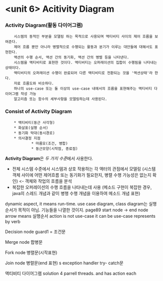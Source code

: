 <unit 6> Acitivity Diagram
========================
### Activity Diagram(활동 다이어그램) ###
        시스템의 동적인 부분을 모델링 하는 목적으로 사용되며 액티비티 사이의 제어 흐름을 보여준다.
        제어 흐름 뿐만 아니라 병렬적으로 수행되는 활동과 분기가 이루는 대안들에 대해서도 표현한다.
        액션의 수행 순서, 액션 간의 동기화, 액션 간의 병렬 등을 나타낸다.
        시스템을 액티비티로 표현한 것이다. 액티비티는 오퍼레이션의 집합이 수행됨을 나타내는 상태이다.
        액티비티의 오퍼레이션 수행이 완료되어 다른 액티비티로 전환되는 것을 '액션상태'라 한다.
        자료 흐름도와 비슷하다.
        하나의 use-case 또는 둘 이상의 use-case 내에서의 흐름을 표현해주는 액티비티 다이어그램 작성 가능
        알고리즘 또는 함수의 세부사항을 모델링하는데 사용된다.

### Consist of Activity Diagram ###
        * 액티비티(둥근 사각형)
        * 화살표(실행 순서)
        * 동기화 막대(동시경로)
        * 의사결정 지점
                * 마름모(조건, 병합)
                * 둥근모양(시작점, 종료점)

**Activity Diagram**은 *두 가지 수준*에서 사용한다.

* 전체 시스템 수준에서 시스템과 상호 작용하는 각 액터의 관점에서 모델링
(시스템 객체 사이에 어떤 제어흐름 또는 동기화가 필요한지, 병렬 수행 가능성은 없는지 확인) <- 객체와 작업의 흐름을 분석
* 복잡한 오퍼레이션의 수행 흐름을 나타내는데 사용
(메소드 구현이 복잡한 경우, java의 스레드 개념과 같이 병행 수행 개념을 이용하여 메소드 개념 표현)

dynamic aspect, it means run-time.
use case diagram, class diagram는 실행순서가 목적이 아님. 기능들을 나열한 것이지.
page89
start node -> end node
arrow means 실행순서
<action>
action is not use-case
it can be use-case
represents by verb



Decision node
guard1 = 조건문

Merge node
합병문

Fork node
병렬문(시작표현)

Join node
병렬문(end 표현)
s
exception handler
try- catch문

액티비티 다이어그램 solution
4 parrell threads. and has action each
